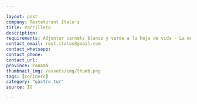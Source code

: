 ```yaml
---

layout: post
company: Restaturant Italo's
title: Parrillero
description: 
requirements: Adjuntar carnets blanco y verde a la hoja de vida - La mejor actitud - Ganas de trabajar
contact_email: rest.italos@gmail.com
contact_whatsapp:
contact_phone:
contact_url:
province: Panamá
thumbnail_img: /assets/img/thumb.png
tags: [cocinero]
category: "gastro_tur"
source: IG

---
```

